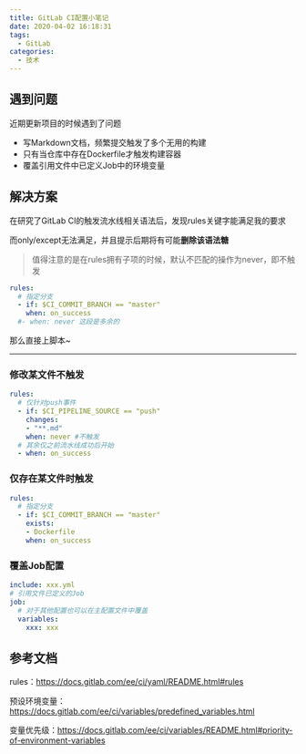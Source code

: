 ```yaml
---
title: GitLab CI配置小笔记
date: 2020-04-02 16:18:31
tags:
  - GitLab
categories:
  - 技术
---
```


## 遇到问题

近期更新项目的时候遇到了问题

- 写Markdown文档，频繁提交触发了多个无用的构建
- 只有当仓库中存在Dockerfile才触发构建容器
- 覆盖引用文件中已定义Job中的环境变量

## 解决方案

在研究了GitLab CI的触发流水线相关语法后，发现rules关键字能满足我的要求

而only/except无法满足，并且提示后期将有可能**删除该语法糖**

> 值得注意的是在rules拥有子项的时候，默认不匹配的操作为never，即不触发

```yaml
rules:
  # 指定分支
  - if: $CI_COMMIT_BRANCH == "master"
    when: on_success
  #- when: never 这段是多余的
```

那么直接上脚本~

---

### 修改某文件不触发

```yaml
rules:
  # 仅针对push事件
  - if: $CI_PIPELINE_SOURCE == "push"
    changes:
    - "**.md"
    when: never #不触发
  # 其余仅之前流水线成功后开始
  - when: on_success
```

### 仅存在某文件时触发

```yaml
rules:
  # 指定分支
  - if: $CI_COMMIT_BRANCH == "master"
    exists:
    - Dockerfile
    when: on_success
```

### 覆盖Job配置

```yaml
include: xxx.yml
# 引用文件已定义的Job
job:
  # 对于其他配置也可以在主配置文件中覆盖
  variables:
    xxx: xxx
```

## 参考文档

rules：<https://docs.gitlab.com/ee/ci/yaml/README.html#rules>

预设环境变量：<https://docs.gitlab.com/ee/ci/variables/predefined_variables.html>

变量优先级：<https://docs.gitlab.com/ee/ci/variables/README.html#priority-of-environment-variables>
